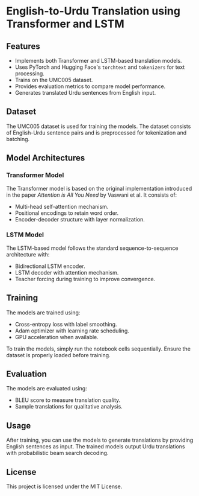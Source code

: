 # English-to-Urdu Translation using Transformer and LSTM

## Features
- Implements both Transformer and LSTM-based translation models.
- Uses PyTorch and Hugging Face's `torchtext` and `tokenizers` for text processing.
- Trains on the UMC005 dataset.
- Provides evaluation metrics to compare model performance.
- Generates translated Urdu sentences from English input.

## Dataset
The UMC005 dataset is used for training the models. The dataset consists of English-Urdu sentence pairs and is preprocessed for tokenization and batching.

## Model Architectures
### Transformer Model
The Transformer model is based on the original implementation introduced in the paper *Attention is All You Need* by Vaswani et al. It consists of:
- Multi-head self-attention mechanism.
- Positional encodings to retain word order.
- Encoder-decoder structure with layer normalization.

### LSTM Model
The LSTM-based model follows the standard sequence-to-sequence architecture with:
- Bidirectional LSTM encoder.
- LSTM decoder with attention mechanism.
- Teacher forcing during training to improve convergence.

## Training
The models are trained using:
- Cross-entropy loss with label smoothing.
- Adam optimizer with learning rate scheduling.
- GPU acceleration when available.

To train the models, simply run the notebook cells sequentially. Ensure the dataset is properly loaded before training.

## Evaluation
The models are evaluated using:
- BLEU score to measure translation quality.
- Sample translations for qualitative analysis.

## Usage
After training, you can use the models to generate translations by providing English sentences as input. The trained models output Urdu translations with probabilistic beam search decoding.

## License
This project is licensed under the MIT License.

